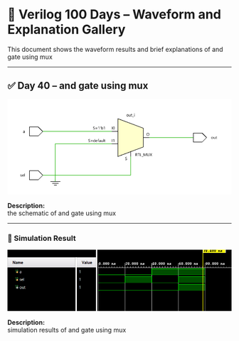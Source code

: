 
# 📘 Verilog 100 Days – Waveform and Explanation Gallery

This document shows the waveform results and brief explanations of and gate using mux

---

## ✅ Day 40 – and gate using mux

 

![or gate using mux](./images/andmux_schematic.png)

**Description:**  
the schematic of and gate using mux


 
---

### 🔬 Simulation Result

![Simulation Waveform](./images/andmux_sim.png)

**Description:**  
simulation results of and gate using mux
 
